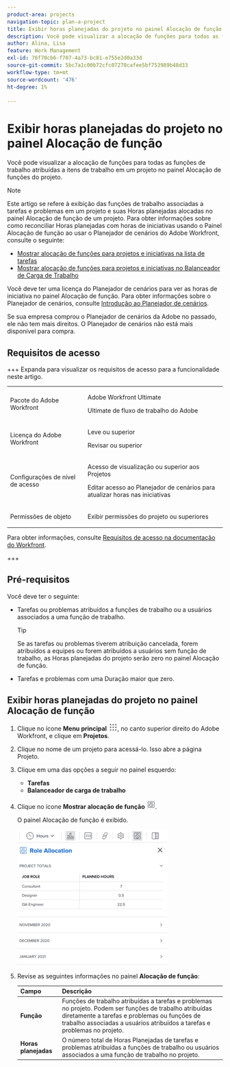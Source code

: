 ```yaml
---
product-area: projects
navigation-topic: plan-a-project
title: Exibir horas planejadas do projeto no painel Alocação de função
description: Você pode visualizar a alocação de funções para todas as funções de trabalho atribuídas a itens de trabalho em um projeto no painel Alocação de funções do projeto.
author: Alina, Lisa
feature: Work Management
exl-id: 76f70cb6-f707-4a73-bc81-e755e2d0a33d
source-git-commit: 5bc7a1c00b72cfc07270cafee5bf753989b48d33
workflow-type: tm+mt
source-wordcount: '476'
ht-degree: 1%

---
```


# Exibir horas planejadas do projeto no painel Alocação de função

Você pode visualizar a alocação de funções para todas as funções de trabalho atribuídas a itens de trabalho em um projeto no painel Alocação de funções do projeto.

>[!NOTE]
>
>Este artigo se refere à exibição das funções de trabalho associadas a tarefas e problemas em um projeto e suas Horas planejadas alocadas no painel Alocação de função de um projeto. Para obter informações sobre como reconciliar Horas planejadas com horas de iniciativas usando o Painel Alocação de função ao usar o Planejador de cenários do Adobe Workfront, consulte o seguinte:
>
>* [Mostrar alocação de funções para projetos e iniciativas na lista de tarefas](../../../scenario-planner/show-role-allocation-task-list-nwe.md)
>* [Mostrar alocação de funções para projetos e iniciativas no Balanceador de Carga de Trabalho](../../../scenario-planner/show-role-allocation-workload-balancer.md)
>
>  Você deve ter uma licença do Planejador de cenários para ver as horas de iniciativa no painel Alocação de função. Para obter informações sobre o Planejador de cenários, consulte [Introdução ao Planejador de cenários](../../../scenario-planner/get-started-with-scenario-planning.md).
>
>Se sua empresa comprou o Planejador de cenários da Adobe no passado, ele não tem mais direitos. O Planejador de cenários não está mais disponível para compra.

## Requisitos de acesso

+++ Expanda para visualizar os requisitos de acesso para a funcionalidade neste artigo. 

<table style="table-layout:auto"> 
 <col> 
 <col> 
 <tbody> 
  <tr> 
   <td role="rowheader">Pacote do Adobe Workfront</td> 
   <td> <p>Adobe Workfront Ultimate</p>
   <p>Ultimate de fluxo de trabalho do Adobe</p>
    </td> 
  </tr> 
  <tr> 
   <td role="rowheader">Licença do Adobe Workfront</td> 
   <td> 
   <p>Leve ou superior</p>
   <p>Revisar ou superior</p> </td> 
  </tr> 
  <tr> 
   <td role="rowheader">Configurações de nível de acesso</td> 
   <td> <p>Acesso de visualização ou superior aos Projetos</p>
   <p>Editar acesso ao Planejador de cenários para atualizar horas nas iniciativas</p>
   </td> 
  </tr> 
  <tr> 
   <td role="rowheader">Permissões de objeto</td> 
   <td> <p>Exibir permissões do projeto ou superiores</p> </td> 
  </tr> 
 </tbody> 
</table>

Para obter informações, consulte [Requisitos de acesso na documentação do Workfront](/help/quicksilver/administration-and-setup/add-users/access-levels-and-object-permissions/access-level-requirements-in-documentation.md).

+++

<!--Old:

able style="table-layout:auto"> 
 <col> 
 <col> 
 <tbody> 
  <tr> 
   <td role="rowheader">Adobe Workfront plan*</td> 
   <td> <p>Any </p> </td> 
  </tr> 
  <tr> 
   <td role="rowheader">Adobe Workfront license*</td> 
   <td> <p>Review or higher</p> </td> 
  </tr> 
  <tr> 
   <td role="rowheader">Access level configurations*</td> 
   <td> <p>View or higher access to Projects</p> <p>If you still don't have access, ask your Workfront administrator if they set additional restrictions in your access level. For information on how a Workfront administrator can modify your access level, see <a href="../../../administration-and-setup/add-users/configure-and-grant-access/create-modify-access-levels.md" class="MCXref xref">Create or modify custom access levels</a>.</p> </td> 
  </tr> 
  <tr> 
   <td role="rowheader">Object permissions</td> 
   <td> <p>View or higher permissions on the project</p> <p>For information on requesting additional access, see <a href="../../../workfront-basics/grant-and-request-access-to-objects/request-access.md" class="MCXref xref">Request access to objects </a>.</p> </td> 
  </tr> 
 </tbody> 
</table>-->

## Pré-requisitos

Você deve ter o seguinte:

* Tarefas ou problemas atribuídos a funções de trabalho ou a usuários associados a uma função de trabalho.

  >[!TIP]
  >
  >Se as tarefas ou problemas tiverem atribuição cancelada, forem atribuídos a equipes ou forem atribuídos a usuários sem função de trabalho, as Horas planejadas do projeto serão zero no painel Alocação de função.

* Tarefas e problemas com uma Duração maior que zero.

## Exibir horas planejadas do projeto no painel Alocação de função

1. Clique no ícone **Menu principal** ![Ícone do Menu principal](assets/main-menu-icon.png), no canto superior direito do Adobe Workfront, e clique em **Projetos**.
1. Clique no nome de um projeto para acessá-lo. Isso abre a página Projeto.
1. Clique em uma das opções a seguir no painel esquerdo:

   * **Tarefas**
   * **Balanceador de carga de trabalho**

1. Clique no ícone **Mostrar alocação de função** ![Mostrar ícone de alocação de função](assets/show-role-allocation-icon.png).

   O painel Alocação de função é exibido.

   ![Painel de alocação de funções somente com horas planejadas](assets/role-allocation-panel-planned-hours-only-350x316.png)

1. Revise as seguintes informações no painel **Alocação de função**:

   | Campo | Descrição |
   |---|---|
   | **Função** | Funções de trabalho atribuídas a tarefas e problemas no projeto. Podem ser funções de trabalho atribuídas diretamente a tarefas e problemas ou funções de trabalho associadas a usuários atribuídos a tarefas e problemas no projeto. |
   | **Horas planejadas** | O número total de Horas Planejadas de tarefas e problemas atribuídas a funções de trabalho ou usuários associados a uma função de trabalho no projeto. |

